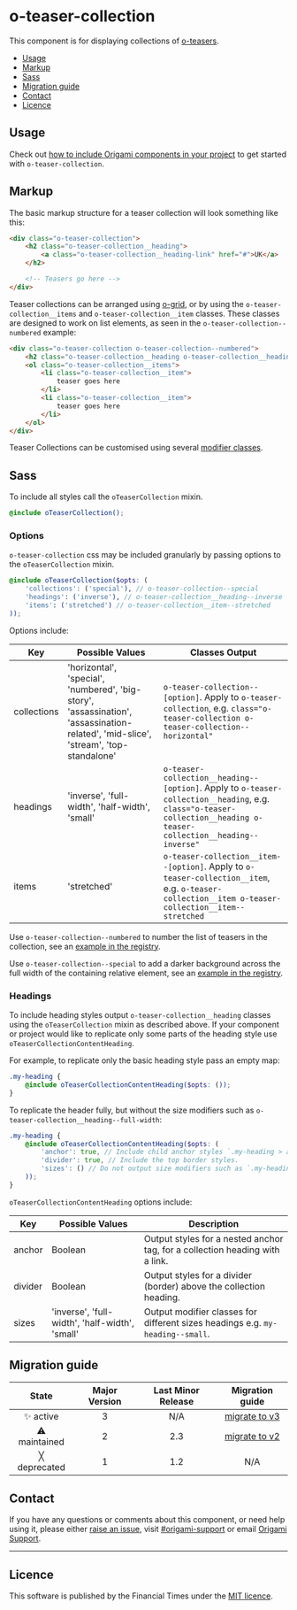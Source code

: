 # o-teaser-collection

This component is for displaying collections of [o-teasers](http://registry.origami.ft.com/components/o-teaser).

- [Usage](#usage)
- [Markup](#markup)
- [Sass](#sass)
- [Migration guide](#migration-guide)
- [Contact](#contact)
- [Licence](#licence)

## Usage

Check out [how to include Origami components in your project](https://origami.ft.com/docs/components/#including-origami-components-in-your-project) to get started with `o-teaser-collection`.

## Markup

The basic markup structure for a teaser collection will look something like this:

```html
<div class="o-teaser-collection">
	<h2 class="o-teaser-collection__heading">
		<a class="o-teaser-collection__heading-link" href="#">UK</a>
	</h2>

	<!-- Teasers go here -->
</div>
```

Teaser collections can be arranged using [o-grid](http://registry.origami.ft.com/components/o-grid), or by using the `o-teaser-collection__items` and `o-teaser-collection__item` classes. These classes are designed to work on list elements, as seen in the `o-teaser-collection--numbered` example:

```html
<div class="o-teaser-collection o-teaser-collection--numbered">
	<h2 class="o-teaser-collection__heading o-teaser-collection__heading--full-width">Most read</h2>
	<ol class="o-teaser-collection__items">
		<li class="o-teaser-collection__item">
			teaser goes here
		</li>
		<li class="o-teaser-collection__item">
			teaser goes here
		</li>
	</ol>
</div>
```

Teaser Collections can be customised using several [modifier classes](#options).

## Sass

To include all styles call the `oTeaserCollection` mixin.

```scss
@include oTeaserCollection();
```

### Options

`o-teaser-collection` css may be included granularly by passing options to the `oTeaserCollection` mixin.

```scss
@include oTeaserCollection($opts: (
	'collections': ('special'), // o-teaser-collection--special
	'headings': ('inverse'), // o-teaser-collection__heading--inverse
	'items': ('stretched') // o-teaser-collection__item--stretched
));
```

Options include:

| Key                 | Possible Values                                                                                                                       | Classes Output  |
|---------------------|---------------------------------------------------------------------------------------------------------------------------------------|----------------------------------------------------------------------------------------------------------------------------------------------------------------------|
| collections         | 'horizontal', 'special', 'numbered', 'big-story', 'assassination', 'assassination-related', 'mid-slice', 'stream', 'top-standalone'   | `o-teaser-collection--[option]`. Apply to `o-teaser-collection`, e.g. `class="o-teaser-collection o-teaser-collection--horizontal"`                                  |
| headings            | 'inverse', 'full-width', 'half-width', 'small'                                                                                        | `o-teaser-collection__heading--[option]`. Apply to `o-teaser-collection__heading`, e.g. `class="o-teaser-collection__heading o-teaser-collection__heading--inverse"` |
| items               | 'stretched'                                                                                                                           | `o-teaser-collection__item--[option]`. Apply to `o-teaser-collection__item`, e.g. `o-teaser-collection__item o-teaser-collection__item--stretched`                   |


Use `o-teaser-collection--numbered` to number the list of teasers in the collection, see an [example in the registry](http://registry.origami.ft.com/components/o-teaser-collection).

Use `o-teaser-collection--special` to add a darker background across the full width of the containing relative element, see an [example in the registry](http://registry.origami.ft.com/components/o-teaser-collection).


### Headings

To include heading styles output `o-teaser-collection__heading` classes using the `oTeaserCollection` mixin as described above. If your component or project would like to replicate only some parts of the heading style use `oTeaserCollectionContentHeading`.

For example, to replicate only the basic heading style pass an empty map:
```scss
.my-heading {
	@include oTeaserCollectionContentHeading($opts: ());
}
```

To replicate the header fully, but without the size modifiers such as `o-teaser-collection__heading--full-width`:
```scss
.my-heading {
	@include oTeaserCollectionContentHeading($opts: (
		'anchor': true, // Include child anchor styles `.my-heading > a`
		'divider': true, // Include the top border styles.
		'sizes': () // Do not output size modifiers such as `.my-heading--small`.
	));
}
```

`oTeaserCollectionContentHeading` options include:

| Key       | Possible Values                                 | Description                                                                  |
|-----------|-------------------------------------------------|-------------------------------------------------------------------------------|
| anchor    | Boolean                                         | Output styles for a nested anchor tag, for a collection heading with a link.  |
| divider   | Boolean                                         | Output styles for a divider (border) above the collection heading.            |
| sizes     | 'inverse', 'full-width', 'half-width', 'small'  | Output modifier classes for different sizes headings e.g. `my-heading--small`.|


## Migration guide

State | Major Version | Last Minor Release | Migration guide |
:---: | :---: | :---: | :---:
✨ active | 3 | N/A | [migrate to v3](MIGRATION.md#migrating-from-v2-to-v3) |
⚠ maintained | 2 | 2.3 | [migrate to v2](MIGRATION.md#migrating-from-v1-to-v2) |
╳ deprecated | 1 | 1.2 | N/A |

## Contact

If you have any questions or comments about this component, or need help using it, please either [raise an issue](https://github.com/Financial-Times/o-teaser-collection/issues), visit [#origami-support](https://financialtimes.slack.com/messages/origami-support/) or email [Origami Support](mailto:origami-support@ft.com).


----

## Licence

This software is published by the Financial Times under the [MIT licence](http://opensource.org/licenses/MIT).
